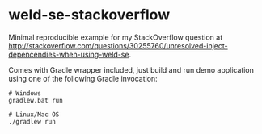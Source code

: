 # weld-se-stackoverflow

Minimal reproducible example for my StackOverflow question at http://stackoverflow.com/questions/30255760/unresolved-inject-depencendies-when-using-weld-se.

Comes with Gradle wrapper included, just build and run demo application using one of the following Gradle invocation:

    # Windows
    gradlew.bat run
  
    # Linux/Mac OS
    ./gradlew run
